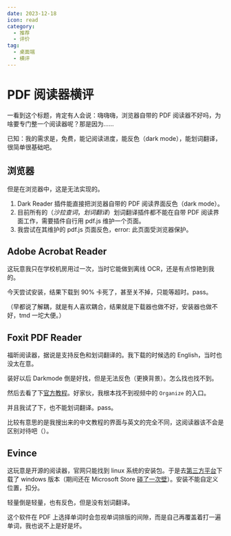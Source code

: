 ```yaml
---
date: 2023-12-18
icon: read
category:
  - 推荐
  - 评价
tag:
  - 桌面端
  - 横评
---
```


# PDF 阅读器横评

一看到这个标题，肯定有人会说：嗨嗨嗨，浏览器自带的 PDF 阅读器不好吗，为啥要专门整一个阅读器呢？那是因为……

已知：我的需求是，免费，能记阅读进度，能反色（dark mode），能划词翻译，很简单很基础吧。

## 浏览器

但是在浏览器中，这是无法实现的。

1. Dark Reader 插件能直接把浏览器自带的 PDF 阅读界面反色（dark mode）。
2. 目前所有的（_沙拉查词_，_划词翻译_）划词翻译插件都不能在自带 PDF 阅读界面工作，需要插件自行用 pdf.js 维护一个页面。
3. 我尝试在其维护的 pdf.js 页面反色，error: 此页面受浏览器保护。

## Adob​​e Acrobat Reader

这玩意我只在学校机房用过一次，当时它能做到离线 OCR，还是有点惊艳到我的。

今天尝试安装，结果下载到 90% 卡死了，甚至关不掉，只能等超时。pass。

（早都说了解耦，就是有人喜欢耦合，结果就是下载器也做不好，安装器也做不好，tmd 一坨大便。）

## Foxit PDF Reader

福昕阅读器，据说是支持反色和划词翻译的。我下载的时候选的 English，当时也没太在意。

装好以后 Darkmode 倒是好找，但是无法反色（更换背景）。怎么找也找不到。

然后去看了下[官方教程](https://www.foxit.com/blog/how-to-add-backgrounds-to-pdfs/)。好家伙，我根本找不到视频中的 `Organize` 的入口。

并且我试了下，也不能划词翻译。pass。

比较有意思的是我搜出来的中文教程的界面与英文的完全不同，这阅读器该不会是区别对待吧（）。

## Evince

这玩意是开源的阅读器，官网只能找到 linux 系统的安装包。于是去[第三方平台](https://evince.en.uptodown.com/windows/download)下载了 windows 版本（期间还在 Microsoft Store [碰了一次壁](../gossip/fuckxxx.md#批判微软)）。安装不能自定义位置，扣分。

轻量倒是轻量，也有反色，但是没有划词翻译。

这个软件在 PDF 上选择单词时会忽视单词排版的间隙，而是自己再覆盖着打一遍单词，我也说不上是好是坏。
